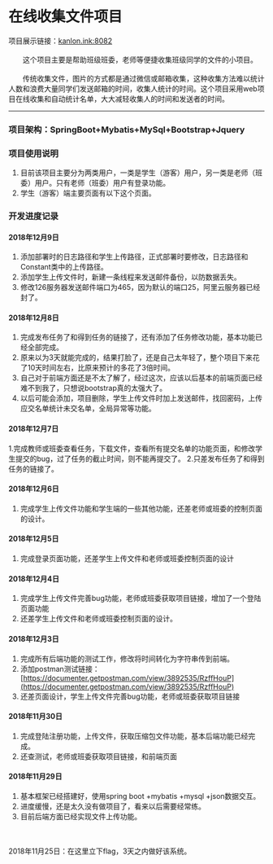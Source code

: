 # 在线收集文件项目
项目展示链接：<a href="http://kanlon.ink:8082">kanlon.ink:8082</a><br/><br/>
&emsp;&emsp;这个项目主要是帮助班级班委，老师等便捷收集班级同学的文件的小项目。 <br/><br/>
&emsp;&emsp;传统收集文件，图片的方式都是通过微信或邮箱收集，这种收集方法难以统计人数和浪费大量同学们发送邮箱的时间，收集人统计的时间。这个项目采用web项目在线收集和自动统计名单，大大减轻收集人的时间和发送者的时间。
<hr/>

### 项目架构：SpringBoot+Mybatis+MySql+Bootstrap+Jquery

### 项目使用说明
1. 目前该项目主要分为两类用户，一类是学生（游客）用户，另一类是老师（班委）用户。只有老师（班委）用户有登录功能。
2. 学生（游客）端主要页面有以下这个页面。

### 开发进度记录
#### 2018年12月9日
1. 添加部署时的日志路径和学生上传路径，正式部署时要修改，日志路径和Constant类中的上传路径。
2. 添加学生上传文件时，新建一条线程来发送邮件备份，以防数据丢失。
3. 修改126服务器发送邮件端口为465，因为默认的端口25，阿里云服务器已经封了。

#### 2018年12月8日
1. 完成发布任务了和得到任务的链接了，还有添加了任务修改功能，基本功能已经全部完成。
2. 原来以为3天就能完成的，结果打脸了，还是自己太年轻了，整个项目下来花了10天时间左右，比原来预计的多花了3倍时间。
3. 自己对于前端方面还是不太了解了，经过这次，应该以后基本的前端页面已经难不到我了，只想说bootstrap真的太强大了。
4. 以后可能会添加，项目删除，学生上传文件时加上发送邮件，找回密码，上传应交名单统计未交名单，全局异常等功能。

#### 2018年12月7日
1.完成教师或班委查看任务，下载文件，查看所有提交名单的功能页面，和修改学生提交的bug，过了任务的截止时间，则不能再提交了。
2.只差发布任务了和得到任务的链接了。


#### 2018年12月6日
1. 完成学生上传文件功能和学生端的一些其他功能，还差老师或班委的控制页面的设计。


#### 2018年12月5日
1. 完成登录页面功能，还差学生上传文件和老师或班委控制页面的设计



#### 2018年12月4日
1. 完成学生上传文件完善bug功能，老师或班委获取项目链接，增加了一个登陆页面功能
2. 还差学生上传文件和老师或班委控制页面的设计。


#### 2018年12月3日
1. 完成所有后端功能的测试工作，修改将时间转化为字符串传到前端。
2. 添加postman测试链接：[https://documenter.getpostman.com/view/3892535/RzffHouP](https://documenter.getpostman.com/view/3892535/RzffHouP)
3. 还差页面设计，学生上传文件完善bug功能，老师或班委获取项目链接

#### 2018年11月30日
1. 完成登陆注册功能，上传文件，获取压缩包文件功能，基本后端功能已经完成。
2. 还查测试，老师或班委获取项目链接，和前端页面

#### 2018年11月29日
1. 基本框架已经搭建好，使用spring boot +mybatis +mysql +json数据交互。
2. 进度缓慢，还是太久没有做项目了，看来以后需要经常练。
3. 目前后端方面已经实现文件上传功能。

<br/><br/>
2018年11月25日：在这里立下flag，3天之内做好该系统。
